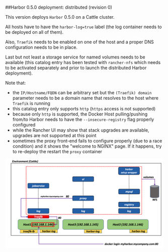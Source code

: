 ##Harbor 0.5.0 deployment: distributed (revision 0)

This version deploys `Harbor` 0.5.0 on a Cattle cluster.

All hosts have to have the `harbor-log=true` label (the log container needs to be deployed on all of them).

Also, `Traefik` needs to be enabled on one of the host and a proper DNS configuration needs to be in place.  

Last but not least a storage service for named volumes needs to be available (this catalog entry has been tested with `rancher-nfs` which needs to be activated separately and prior to launch the distributed Harbor deployment).

Note that:
- the `IP/Hostname/FQDN` can be arbitrary set but the `(Traefik) domain` parameter needs to be a domain name that resolves to the host where `Traefik` is running
- this catalog entry only supports `http` (`https` access is not supported)
- because only `http` is supported, the Docker Host pulling/pushing from/to Harbor needs to have the `--insecure-registry` flag properly configured
- while the Rancher UI may show that stack upgrades are available, upgrades are not supported at this point
- sometimes the proxy front-end fails to configure properly (due to a race condition) and it shows the "welcome to NGINX" page. If it happens, try to re-deploy the restart the `proxy` container

![](distributed.png)
